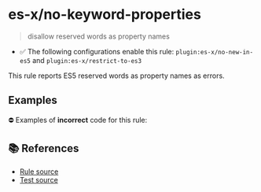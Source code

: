 # es-x/no-keyword-properties
> disallow reserved words as property names

- ✅ The following configurations enable this rule: `plugin:es-x/no-new-in-es5` and `plugin:es-x/restrict-to-es3`

This rule reports ES5 reserved words as property names as errors.

## Examples

⛔ Examples of **incorrect** code for this rule:

<eslint-playground type="bad" code="/*eslint es-x/no-keyword-properties: error */
var a = { if: 1, class: 2 }
a.if = 2
a.class = 3
" />

## 📚 References

- [Rule source](https://github.com/ota-meshi/eslint-plugin-es-x/blob/master/lib/rules/no-keyword-properties.js)
- [Test source](https://github.com/ota-meshi/eslint-plugin-es-x/blob/master/tests/lib/rules/no-keyword-properties.js)
